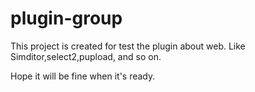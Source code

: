# plugin-group

This project is created for test the plugin about web. Like Simditor,select2,pupload, and so on.

Hope it will be fine when it's ready.
